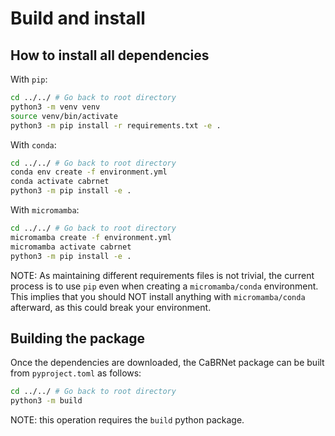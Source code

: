 # Build and install

## How to install all dependencies

With `pip`:

```bash
cd ../../ # Go back to root directory
python3 -m venv venv
source venv/bin/activate
python3 -m pip install -r requirements.txt -e .
```

With `conda`:

```bash
cd ../../ # Go back to root directory
conda env create -f environment.yml
conda activate cabrnet
python3 -m pip install -e .
```

With `micromamba`:

```bash
cd ../../ # Go back to root directory
micromamba create -f environment.yml
micromamba activate cabrnet
python3 -m pip install -e .
```

NOTE: As maintaining different requirements files is not trivial, the current
process is to use `pip` even when creating a `micromamba/conda` environment.
This implies that you should NOT install anything with `micromamba/conda`
afterward, as this could break your environment.

## Building the package

Once the dependencies are downloaded, the CaBRNet package can be built from
`pyproject.toml` as follows:

```bash
cd ../../ # Go back to root directory
python3 -m build
```

NOTE: this operation requires the `build` python package.

